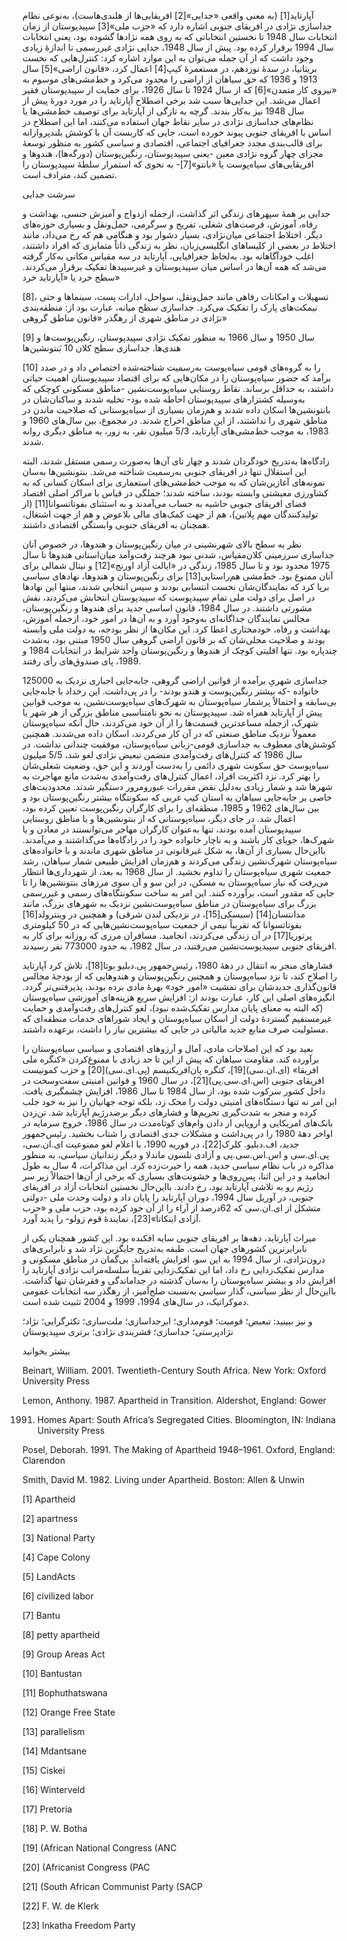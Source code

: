   آپارتاید[1] (به معنی واقعی «جدایی»[2] افریقایی‌ها از هلندی‌هاست)، به‌نوعی نظام جداسازی نژادی در افریقای جنوبی اشاره دارد که «حزب ملی»[3] سپیدپوستان از زمان انتخابات سال 1948 تا نخستین انتخاباتی که به روی همه نژادها گشوده بود، یعنی انتخابات سال 1994 برقرار کرده بود. پیش از سال 1948، جدایی نژادی غیررسمی تا اندازۀ زیادی وجود داشت که از آن جمله می‌توان به این موارد اشاره کرد: کنترل‌هایی که نخست بریتانیا، در سدۀ نوزدهم، در مستعمرۀ کیپ[4] اعمال کرد، «قانون اراضی»[5] سال 1913 و 1936 که حق سیاهان از اراضی را محدود می‌کرد و خط‌مشی‌های موسوم به «نیروی‌ کار متمدن»[6] که از سال 1924 تا سال 1926، برای حمایت از سپیدپوستان فقیر اعمال می‌شد. این جدایی‌ها سبب شد برخی اصطلاح آپارتاید را در مورد دورۀ پیش از سال 1948 نیز به‌کار بندند. گرچه به تازگی از آپارتاید برای توصیف خط‌مشی‌ها یا نظام‌های جداسازی نژادی در سایر نقاط جهان استفاده می‌کنند، اما این اصطلاح در اساس با افریقای جنوبی پیوند خورده است، جایی که کاربست آن با کوشش بلندپروازانه برای قالب‌بندی مجدد جغرافیای اجتماعی، اقتصادی و سیاسی کشور به منظور توسعۀ مجزای چهار گروه نژادی معین -یعنی سپیدپوستان، رنگین‌پوستان (دورگه‌ها)، هندوها و افریقایی‌های سیاه‌پوست یا «بانتو»[7]- به نحوی که استمرار سلطۀ سپیدپوستان را تضمین کند، مترادف است.

 سرشت جدایی

جدایی بر همۀ سپهرهای زندگی اثر گذاشت، ازجمله ازدواج و آمیزش جنسی، بهداشت و رفاه، آموزش، فرصت‌های شغلی، تفریح و سرگرمی، حمل‌ونقل و بسیاری حوزه‌های دیگر. اختلاط اجتماعی میان‌نژادی، بسیار دشوار بود و هنگامی هم که رخ می‌داد، مانند اختلاط در بعضی از کلیساهای انگلیسی‌زبان، نظر به زندگی ذاتاً متمایزی که افراد داشتند، اغلب خودآگاهانه بود. به‌لحاظ جغرافیایی، آپارتاید در سه مقیاس مکانی به‌کار گرفته می‌شد که همه آن‌ها در اساس میان سپیدپوستان و غیرسپیدها تفکیک برقرار می‌کردند. سطح خرد یا «آپارتاید خرد»

[8]، تسهیلات و امکانات رفاهی مانند حمل‌ونقل، سواحل، ادارات پست، سینماها و حتی نیمکت‌های پارک را تفکیک می‌کرد. جداسازی سطح میانه، عبارت بود از: منطقه‌بندی نژادی در مناطق شهری از رهگذر «قانون مناطق گروهی»

[9] سال 1950 و سال 1966 به منظور تفکیک نژادی سپیدپوستان، رنگین‌پوست‌ها و هندی‌ها. جداسازی سطح کلان 10 بَنتونشین‌ها

[10] را به گروه‌های قومی سیاه‌پوست به‌رسمیت‌ شناخته‌شده اختصاص داد و در صدد برآمد که حضور سیاه‌پوستان را در مکان‌هایی که برای اقتصاد سپیدپوستان اهمیت حیاتی داشتند، به حداقل برساند. نقاط روستایی سیاه‌پوست‌نشین -مناطق مسکونی کوچکی که به‌وسیله کشتزارهای سپیدپوستان احاطه شده بود- تخلیه شدند و ساکنان‌شان در بانتونشین‌ها اسکان داده شدند و هم‌زمان بسیاری از سیاه‌پوستانی که صلاحیت ماندن در مناطق شهری را نداشتند، از این مناطق اخراج شدند. در مجموع، بین سال‌های 1960 و 1983، به موجب خط‌مشی‌های آپارتاید، 5/3 میلیون نفر، به زور، به مناطق دیگری روانه شدند.

 زادگاه‌ها به‌تدریج خودگردان شدند و چهار تای آن‌ها به‌صورت رسمی مستقل شدند، البته این استقلال تنها در افریقای جنوبی به‌رسمیت شناخته می‌شد. بنتونشین‌ها به‌سان نمونه‌های آغازین‌شان که به موجب خط‌مشی‌های استعماری برای اسکان کسانی که به کشاورزی معیشتی وابسته بودند، ساخته شدند؛ جملگی در قیاس با مراکز اصلی اقتصاد فضای افریقای جنوبی حاشیه به حساب می‌آمدند و به استثنای بفوتاتسوانا[11] (از تولیدکنندگان مهم پلاتین)، هم از جهت کمک‌های مالی بلاعوض و هم از جهت اشتغال، همچنان به افریقای جنوبی وابستگی اقتصادی داشتند.

 نظر به سطح بالای شهرنشینی در میان رنگین‌پوستان و هندوها، در خصوص آنان جداسازی سرزمینی کلان‌مقیاس، شدنی نبود هرچند رفت‌وآمد میان‌استانی هندوها تا سال 1975 محدود بود و تا سال 1985، زندگی در «ایالت آزاد اورنج»[12] و نیتال شمالی برای آنان ممنوع بود. خط‌مشی هم‌راستایی[13] برای رنگین‌پوستان و هندوها، نهادهای سیاسی برپا کرد که نمایندگان‌شان نخست انتسابی بودند و سپس انتخابی شدند، منتها این نهادها در اصل برای دولت ملی تمام سپیدپوست که سپیدپوستان انتخابش می‌کردند، نقش مشورتی داشتند. در سال 1984، قانون اساسی جدید برای هندوها و رنگین‌پوستان، مجالس نمایندگان جداگانه‌ای به‌وجود آورد و به آن‌ها در امور خود، ازجمله آموزش، بهداشت و رفاه، خودمختاری اعطا کرد. این مکان‌ها از نظر بودجه، به دولت ملی وابسته بودند و صلاحیت محلی‌شان که بر قانون اراضی گروهی سال 1950 مبتنی بود، به‌شدت چندپاره بود. تنها اقلیتی کوچک از هندوها و رنگین‌پوستان واجد شرایط در انتخابات 1984 و 1989، پای صندوق‌های رأی رفتند.

 جداسازی شهریِ برآمده از قوانین اراضی گروهی، جابه‌جایی اجباری نزدیک به 125000 خانواده -که بیشتر رنگین‌پوست و هندو بودند- را در پی‌داشت. این رخداد با جابه‌جایی بی‌سابقه و احتمالاً پرشمار سیاه‌پوستان به شهرک‌های سیاه‌پوست‌نشین، به موجب قوانین پیش از آپارتاید همراه شد. سپیدپوستان به نحو نامتناسبی مناطق بزرگی از هر شهر یا شهرک، ازجمله مساعدترین قسمت‌ها را از آن خود می‌کردند، حال آنکه سیاه‌پوستان معمولاً نزدیک مناطق صنعتی که در آن کار می‌کردند، اسکان داده می‌شدند. همچنین کوشش‌های معطوف به جداسازی قومی-زبانی سیاه‌پوستان، موفقیت چندانی نداشت. در سال 1986 که کنترل‌های رفت‌وآمدی متضمن تبعیض نژادی لغو شد، 5/5 میلیون سیاه‌پوست حق سکونت شهری دائمی را به‌دست آوردند و این حق، وضعیت شغلی‌شان را بهتر کرد. نزد اکثریت افراد، اعمال کنترل‌های رفت‌وآمدی به‌شدت مانع مهاجرت به شهرها شد و شمار زیادی به‌دلیل نقض مقررات عبورومرور دستگیر شدند. محدودیت‌های خاصی بر جابه‌جایی سیاهان به استان کیپ غربی که سکونتگاه بیشتر رنگین‌پوستان بود و بین سال‌های 1962 و 1985، منطقه‌ای را برای کارگران رنگین‌پوست تعیین کرده بود، اعمال شد. در جای دیگر، سیاه‌پوستانی که از بنتونشین‌ها و یا مناطق روستایی سپیدپوستان آمده بودند، تنها به‌عنوان کارگران مهاجر می‌توانستند در معادن و یا شهرک‌ها، جویای کار باشند و به ناچار خانواده خود را در زادگاه‌ها می‌گذاشتند و می‌آمدند. بااین‌حال بسیاری از آن‌ها، به شکل غیرقانونی در مناطق شهری ماندند و با خانواده‌های سیاه‌پوستان شهرک‌نشین زندگی می‌کردند و هم‌زمان افزایش طبیعی شمار سیاهان، رشد جمعیت شهری سیاه‌پوستان را تداوم بخشید. از سال 1968 به بعد، از شهرداری‌ها انتظار می‌رفت که نیاز سیاه‌پوستان به مسکن، در این سو و آن سوی مرزهای بنتونشین‌ها را تا جایی که مقدور است، برآورده کنند. این امر به ساخت سکونتگاه‌های رسمی و غیررسمی بزرگ برای سیاه‌پوستان در مناطق سیاه‌پوست‌نشین نزدیک به شهرهای بزرگ، مانند مدانتسان[14] (سیسکی[15]، در نزدیکی لندن شرقی) و همچنین در وینترولد[16] بفوتاتسوانا که تقریباً نیمی از جمعیت سیاه‌پوست‌نشین‌هایی که در 50 کیلومتری پرتوریا[17] در آن زندگی می‌کردند، انجامید. مسافران مرزی که روزانه برای کار به افریقای جنوبی سپیدپوست‌نشین می‌رفتند، در سال 1982، به حدود 773000 نفر رسیدند.

 فشارهای منجر به انتقال در دهۀ 1980، رئيس‌جمهور پی.دبلیو بوتا[18]، تلاش کرد آپارتاید را اصلاح کند، تا نزد سیاه‌پوستان و همچنین رنگین‌پوستان و هندوهایی که از بودجۀ مجالس قانون‌گذاری جدیدشان برای تمشیت «امور خود» بهرۀ مادی برده بودند، پذیرفتنی‌تر گردد. انگیزه‌های اصلی این کار، عبارت بودند از: افزایش سریع هزینه‌های آموزشی سیاه‌پوستان (که البته به معنای پایان مدارس تفکیک‌شده نبود)، لغو کنترل‌های رفت‌وآمدی و حمایت غیرمستقیم گستردۀ دولت از اسکان سیاه‌پوستان و ایجاد شوراهای خدمات منطقه‌ای که مسئولیت صرف منابع جدید مالیاتی در جایی که بیشترین نیاز را داشت، برعهده داشتند.

 بعید بود که این اصلاحات مادی، آمال و آرزوهای اقتصادی و سیاسی سیاه‌پوستان را برآورده کند. مقاومت سیاهان که پیش از این تا حد زیادی با ممنوع‌کردن «کنگره ملی افریقا» (ای.ان.سی)[19]، کنگره پان‌افریکنیسم (پی.ای.سی)[20] و حزب کمونیست افریقای جنوبی (اس.ای.سی.پی)[21]، در سال 1960 و قوانین امنیتی سفت‌وسخت در داخل کشور سرکوب شده بود، از سال 1984 تا سال 1986، افزایش چشمگیری یافت. این امر نه‌ تنها دستگاه‌های امنیتی دولت را محک زد، بلکه توجه جهانیان را نیز به خود جلب کرده و منجر به شدت‌گیری تحریم‌ها و فشارهای دیگر برضدرژیم آپارتاید شد. تن‌زدن بانک‌های امریکایی و اروپایی از دادن وام‌های کوتاه‌مدت در سال 1986، خروج سرمایه در اواخر دهۀ 1980 را در پی‌داشت و مشکلات جدی اقتصادی را شتاب بخشید. رئيس‌جمهور جدید، اف.دبلیو. کلرک[22]، در فوریه 1990، با اعلام لغو ممنوعیت ای.ان.سی، پی.ای.سی و اس.اس.سی.پی و آزادی نلسون ماندلا و دیگر زندانیان سیاسی، به منظور مذاکره در باب نظام سیاسی جدید، همه را حیرت‌زده کرد. این مذاکرات، 4 سال به طول انجامید و در این اثنا، پس‌روی‌ها و خشونت‌های بسیاری که برخی از آن‌ها احتمالاً زیر سر رژیم رو به تلاشی آپارتاید بود، رخ دادند. بااین‌حال نخستین انتخابات آزاد در افریقای جنوبی، در آوریل سال 1994، دوران آپارتاید را پایان داد و دولت وحدت ملی -دولتی متشکل از ای.ان.سی که 62درصد از آراء را از آن خود کرده بود، حزب ملی و «حزب آزادی اینکاتا»[23]، نمایندۀ قوم زولو- را پدید آورد.

 میراث آپارتاید، دهه‌ها بر افریقای جنوبی سایه افکنده بود. این کشور همچنان یکی از نابرابرترین کشورهای جهان است. طبقه به‌تدریج جایگزین نژاد شد و نابرابری‌های درون‌نژادی، از سال 1994 به این سو، افزایش یافته‌اند. بی‌گمان در مناطق مسکونی و مدارس تفکیک‌زدایی رخ داد، اما این تفکیک‌زدایی تقریباً سلسله‌مراتب نژادی آپارتاید را افزایش داد و بیشتر سیاه‌پوستان را به‌سان گذشته در جداماندگی و فقرشان تنها گذاشت. بااین‌حال از نظر سیاسی، گذار سیاسی به‌نسبت صلح‌آمیز، از رهگذر سه انتخابات عمومی دموکراتیک، در سال‌های 1994، 1999 و 2004 تثبیت شده است.

و نیز ببینید: تبعیض؛ قومیت؛ قوم‌مداری؛ ابرجداسازی؛ ملت‌سازی؛ تکثرگرایی؛ نژاد؛ نژادپرستی؛ جداسازی؛ قشربندی نژادی؛ برتری سپیدپوستان

بیشتر بخوانید

Beinart, William. 2001. Twentieth-Century South Africa. New York: Oxford University Press

Lemon, Anthony. 1987. Apartheid in Transition. Aldershot, England: Gower

 1991. Homes Apart: South Africa’s Segregated Cities. Bloomington, IN: Indiana University Press

Posel, Deborah. 1991. The Making of Apartheid 1948–1961. Oxford, England: Clarendon

Smith, David M. 1982. Living under Apartheid. Boston: Allen & Unwin

[1] Apartheid

[2] apartness

[3] National Party

[4] Cape Colony

[5] LandActs

[6] civilized labor

[7] Bantu

[8] petty apartheid

[9] Group Areas Act

[10] Bantustan

[11] Bophuthatswana

[12] Orange Free State

[13] parallelism

[14] Mdantsane

[15] Ciskei

[16] Winterveld

[17] Pretoria

[18] P. W. Botha

[19] (African National Congress (ANC

 [20] (Africanist Congress (PAC

 [21] (South African Communist Party (SACP

 [22] F. W. de Klerk

 [23] Inkatha Freedom Party

 

 

 